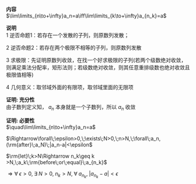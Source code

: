 **内容**  
$\lim\limits_{n\to+\infty}a_n=a\iff\lim\limits_{k\to+\infty}a_{n_k}=a$  
  
**说明**  
1 逆否命题1：若存在一个发散的子列，则原数列发散；  
  
2 逆否命题2：若存在两个极限不相等的子列，则原数列发散  
  
3 求极限：先证明原数列收敛，在找一个好求极限的子列(若两个级数绝对收敛，则满足乘法分配率，矩形法则；若级数绝对收敛，则其任意重排级数也绝对收敛且极限值相等)  
  
4 几何意义：取邻域外面的有限项，取邻域里面的无限项  
  
**证明: 充分性**  
由子数列定义知， ${a_n}$ 本身就是一个子数列，所以 ${a_n}$ 收敛  
  
**证明: 必要性**  
$\quad\lim\limits_{n\to+\infty}a_n=a$  
  
$\Rightarrow\forall\;\epsilon>0,\;\exists\;N>0,\;n>N,\;\forall\;a_n,(\rm{after}\;a_N)\;|a_n-a|<\epsilon$  
  
$\rm{let}\;k>N\Rightarrow n_k\geq k >N,\;a_k\;\rm{before\;or\;equal}\;a_{n_k}$  
  
$\Rightarrow\forall\;\epsilon>0,\;\exists\;N>0,\;n_k>N,\;\forall\;a_{n_k},\;|a_{n_k}-a|<\epsilon$  

